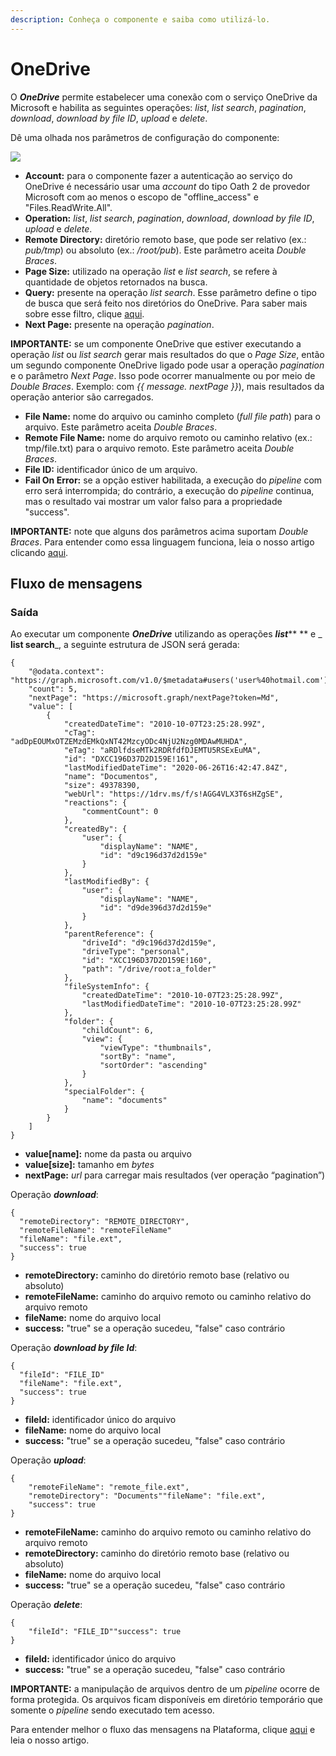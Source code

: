 ```yaml
---
description: Conheça o componente e saiba como utilizá-lo.
---
```


# OneDrive

O _**OneDrive**_ permite estabelecer uma conexão com o serviço OneDrive da Microsoft e habilita as seguintes operações: _list_, _list search_, _pagination_, _download_, _download by file ID_, _upload_ e _delete_.

Dê uma olhada nos parâmetros de configuração do componente:

![](<../../.gitbook/assets/ezgif.com-gif-maker (9).gif>)

* **Account:** para o componente fazer a autenticação ao serviço do OneDrive é necessário usar uma _account_ do tipo Oath 2 de provedor Microsoft com ao menos o escopo de "offline\_access" e "Files.ReadWrite.All".
* **Operation:** _list_, _list search_, _pagination_, _download_, _download by file ID_, _upload_ e _delete_.
* **Remote Directory:** diretório remoto base, que pode ser relativo (ex.: _pub/tmp_) ou absoluto (ex.: _/root/pub_). Este parâmetro aceita _Double Braces_.
* **Page Size:** utilizado na operação _list_ e _list search_, se refere à quantidade de objetos retornados na busca.
* **Query:** presente na operação _list search_. Esse parâmetro define o tipo de busca que será feito nos diretórios do OneDrive. Para saber mais sobre esse filtro, clique [aqui](https://docs.microsoft.com/pt-br/onedrive/developer/rest-api/api/driveitem\_search?view=odsp-graph-online).
* **Next Page:** presente na operação _pagination_.

**IMPORTANTE:** se um componente OneDrive que estiver executando a operação _list_ ou _list search_ gerar mais resultados do que o _Page Size_, então um segundo componente OneDrive ligado pode usar a operação _pagination_ e o parâmetro _Next Page_. Isso pode ocorrer manualmente ou por meio de _Double Braces_. Exemplo: com _\{{ message. nextPage \}}_), mais resultados da operação anterior são carregados.

* **File Name:** nome do arquivo ou caminho completo (_full file path_) para o arquivo. Este parâmetro aceita _Double Braces_.
* **Remote File Name:** nome do arquivo remoto ou caminho relativo (ex.: tmp/file.txt) para o arquivo remoto. Este parâmetro aceita _Double Braces_.
* **File ID:** identificador único de um arquivo.
* **Fail On Error:** se a opção estiver habilitada, a execução do _pipeline_ com erro será interrompida; do contrário, a execução do _pipeline_ continua, mas o resultado vai mostrar um valor falso para a propriedade "success".

**IMPORTANTE:** note que alguns dos parâmetros acima suportam _Double Braces_. Para entender como essa linguagem funciona, leia o nosso artigo clicando [aqui](../../build/funcoes-double-braces/double-braces-e-entrada-de-dados.md).

## Fluxo de mensagens <a href="#fluxo-de-mensagens" id="fluxo-de-mensagens"></a>

### Saída <a href="#sada" id="sada"></a>

Ao executar um componente _**OneDrive**_ utilizando as operações _**list**_** ** e _ **list search**_, a seguinte estrutura de JSON será gerada:

```
{
    "@odata.context": "https://graph.microsoft.com/v1.0/$metadata#users('user%40hotmail.com')/drive/root/children",
    "count": 5,
    "nextPage": "https://microsoft.graph/nextPage?token=Md",
    "value": [
        {
            "createdDateTime": "2010-10-07T23:25:28.99Z",
            "cTag": "adDpEOUMxOTZEMzdEMkQxNT42MzcyODc4NjU2Nzg0MDAwMUHDA",
            "eTag": "aRDlfdseMTk2RDRfdfDJEMTU5RSExEuMA",
            "id": "DXCC196D37D2D159E!161",
            "lastModifiedDateTime": "2020-06-26T16:42:47.84Z",
            "name": "Documentos",
            "size": 49378390,
            "webUrl": "https://1drv.ms/f/s!AGG4VLX3T6sHZgSE",
            "reactions": {
                "commentCount": 0
            },
            "createdBy": {
                "user": {
                    "displayName": "NAME",
                    "id": "d9c196d37d2d159e"
                }
            },
            "lastModifiedBy": {
                "user": {
                    "displayName": "NAME",
                    "id": "d9de396d37d2d159e"
                }
            },
            "parentReference": {
                "driveId": "d9c196d37d2d159e",
                "driveType": "personal",
                "id": "XCC196D37D2D159E!160",
                "path": "/drive/root:a_folder"
            },
            "fileSystemInfo": {
                "createdDateTime": "2010-10-07T23:25:28.99Z",
                "lastModifiedDateTime": "2010-10-07T23:25:28.99Z"
            },
            "folder": {
                "childCount": 6,
                "view": {
                    "viewType": "thumbnails",
                    "sortBy": "name",
                    "sortOrder": "ascending"
                }
            },
            "specialFolder": {
                "name": "documents"
            }
        }
    ]
}
```

* **value\[name]:** nome da pasta ou arquivo
* **value\[size]:** tamanho em _bytes_
* **nextPage:** _url_ para carregar mais resultados (ver operação “pagination”)

Operação _**download**_:

```
{
  "remoteDirectory": "REMOTE_DIRECTORY",
  "remoteFileName": "remoteFileName"
  "fileName": "file.ext",
  "success": true
}

```

* **remoteDirectory:** caminho do diretório remoto base (relativo ou absoluto)
* **remoteFileName:** caminho do arquivo remoto ou caminho relativo do arquivo remoto
* **fileName:** nome do arquivo local
* **success:** "true" se a operação sucedeu, "false" caso contrário

Operação _**download by file Id**_:

```
{
  "fileId": "FILE_ID"
  "fileName": "file.ext",
  "success": true
}
```

* **fileId:** identificador único do arquivo
* **fileName:** nome do arquivo local
* **success:** "true" se a operação sucedeu, "false" caso contrário

Operação _**upload**_:

```
{
    "remoteFileName": "remote_file.ext",
    "remoteDirectory": "Documents""fileName": "file.ext",
    "success": true
}
```

* **remoteFileName:** caminho do arquivo remoto ou caminho relativo do arquivo remoto
* **remoteDirectory:** caminho do diretório remoto base (relativo ou absoluto)
* **fileName:** nome do arquivo local
* **success:** "true" se a operação sucedeu, "false" caso contrário

Operação _**delete**_:

```
{
    "fileId": "FILE_ID""success": true
}
```

* **fileId:** identificador único do arquivo
* **success:** "true" se a operação sucedeu, "false" caso contrário

**IMPORTANTE:** a manipulação de arquivos dentro de um _pipeline_ ocorre de forma protegida. Os arquivos ficam disponíveis em diretório temporário que somente o _pipeline_ sendo executado tem acesso.

Para entender melhor o fluxo das mensagens na Plataforma, clique [aqui](../../build/pipelines/processamento-de-mensagens.md) e leia o nosso artigo.
